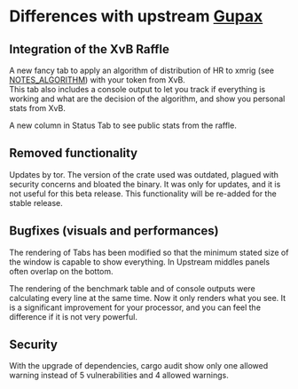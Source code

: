 # Differences with upstream [Gupax](https://github.com/hinto-janai/gupax)

## Integration of the XvB Raffle

A new fancy tab to apply an algorithm of distribution of HR to xmrig (see [NOTES_ALGORITHM](NOTES_ALGORITHMS)) with your token from XvB.  
This tab also includes a console output to let you track if everything is working and what are the decision of the algorithm, and show you personal stats from XvB.

A new column in Status Tab to see public stats from the raffle.

## Removed functionality

Updates by tor. The version of the crate used was outdated, plagued with security concerns and bloated the binary.
It was only for updates, and it is not useful for this beta release.
This functionality will be re-added for the stable release.

## Bugfixes (visuals and performances)

The rendering of Tabs has been modified so that the minimum stated size of the window is capable to show everything. In Upstream middles panels often overlap on the bottom.

The rendering of the benchmark table and of console outputs were calculating every line at the same time. Now it only renders what you see. It is a significant improvement for your processor, and you can feel the difference if it is not very powerful.

## Security

With the upgrade of dependencies, cargo audit show only one allowed warning instead of 5 vulnerabilities and 4 allowed warnings. 
